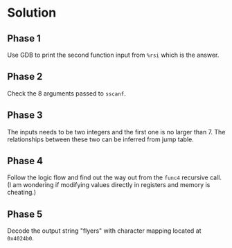 # Solution

## Phase 1
Use GDB to print the second function input from `%rsi` which is the answer.

## Phase 2
Check the 8 arguments passed to `sscanf`.

## Phase 3
The inputs needs to be two integers and the first one is no larger than 7. The relationships between these two can be inferred from jump table.

## Phase 4
Follow the logic flow and find out the way out from the `func4` recursive call. (I am wondering if modifying values directly in registers and memory is cheating.)

## Phase 5
Decode the output string "flyers" with character mapping located at `0x4024b0`.
